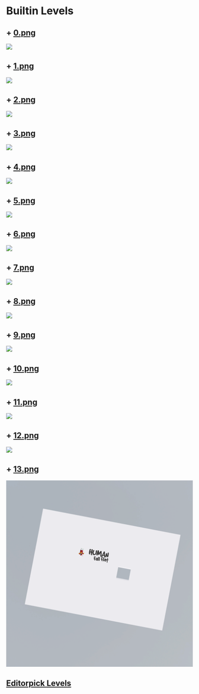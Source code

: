 # Builtin Levels

## + [0.png](0.png)
![](0.png)

## + [1.png](1.png)
![](1.png)

## + [2.png](2.png)
![](2.png)

## + [3.png](3.png)
![](3.png)

## + [4.png](4.png)
![](4.png)

## + [5.png](5.png)
![](5.png)

## + [6.png](6.png)
![](6.png)

## + [7.png](7.png)
![](7.png)

## + [8.png](8.png)
![](8.png)

## + [9.png](9.png)
![](9.png)

## + [10.png](10.png)
![](10.png)

## + [11.png](11.png)
![](11.png)

## + [12.png](12.png)
![](12.png)

## + [13.png](13.png)
![](13.png)

## [Editorpick Levels](extra/index.md)